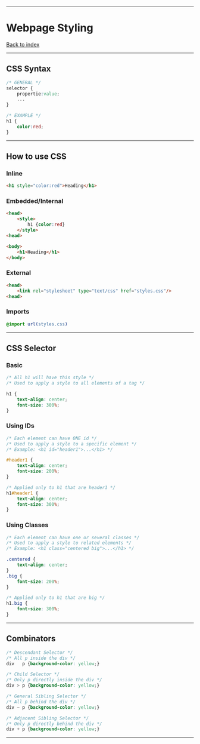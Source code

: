 
---
# Webpage Styling

[Back to index](../README.md)

---
## CSS Syntax

```css
/* GENERAL */
selector {
	propertie:value;
	...
}

/* EXAMPLE */
h1 {
	color:red;
}
```
---
## How to use CSS
### Inline
```html
<h1 style="color:red">Heading</h1>
```
### Embedded/Internal
```html
<head>
	<style>
		h1 {color:red}
	</style>
<head>

<body>
	<h1>Heading</h1>
</body>
```
### External
```html
<head>
	<link rel="stylesheet" type="text/css" href="styles.css"/>
<head>
```
### Imports
```css
@import url(styles.css)
```
---
## CSS Selector

### Basic
```css
/* All h1 will have this style */
/* Used to apply a style to all elements of a tag */

h1 {
	text-align: center;
	font-size: 300%;
}
```
### Using IDs
```css
/* Each element can have ONE id */
/* Used to apply a style to a specific element */
/* Example: <h1 id="header1">...</h1> */

#header1 {
	text-align: center;
	font-size: 200%;
}

/* Applied only to h1 that are header1 */
h1#header1 {
	text-align: center;
	font-size: 300%;
}
```
### Using Classes
```css
/* Each element can have one or several classes */
/* Used to apply a style to related elements */
/* Example: <h1 class="centered big">...</h1> */

.centered {
	text-align: center;
}
.big {
	font-size: 200%;
}

/* Applied only to h1 that are big */
h1.big {
	font-size: 300%;
}
```
---
## Combinators
```css
/* Descendant Selector */
/* All p inside the div */
div   p {background-color: yellow;}

/* Child Selector */
/* Only p directly inside the div */
div > p {background-color: yellow;}

/* General Sibling Selector */
/* All p behind the div */
div ~ p {background-color: yellow;}

/* Adjacent Sibling Selector */
/* Only p directly behind the div */
div + p {background-color: yellow;}
```
---
